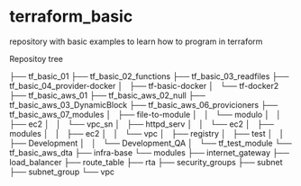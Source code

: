 # terraform_basic
repository with basic examples to learn how to program in terraform

Repositoy tree

├── tf_basic_01
├── tf_basic_02_functions
├── tf_basic_03_readfiles
├── tf_basic_04_provider-docker
│   ├── tf-basic-docker
│   └── tf-docker2
├── tf_basic_aws_01
├── tf_basic_aws_02_null
├── tf_basic_aws_03_DynamicBlock
├── tf_basic_aws_06_provicioners
├── tf_basic_aws_07_modules
│   ├── file-to-module
│   │   └── modulo
│   │       ├── ec2
│   │       └── vpc_sn
│   ├── httpd_serv
│   │   └── ec2
│   ├── modules
│   │   ├── ec2
│   │   └── vpc
│   ├── registry
│   ├── test
│   │   ├── Development
│   │   └── Development_QA
│   └── tf_test_module
└── tf_basic_aws_dta
    ├── infra-base
    └── modules
        ├── internet_gateway
        ├── load_balancer
        ├── route_table
        ├── rta
        ├── security_groups
        ├── subnet
        ├── subnet_group
        └── vpc